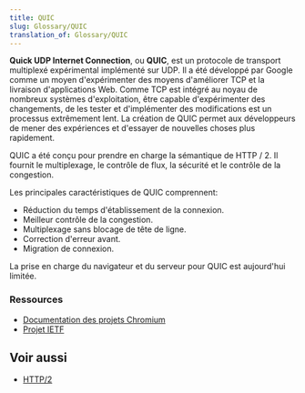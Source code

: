 ```yaml
---
title: QUIC
slug: Glossary/QUIC
translation_of: Glossary/QUIC
---
```


**Quick UDP Internet Connection**, ou **QUIC**, est un protocole de transport multiplexé expérimental implémenté sur UDP. Il a été développé par Google comme un moyen d'expérimenter des moyens d'améliorer TCP et la livraison d'applications Web. Comme TCP est intégré au noyau de nombreux systèmes d'exploitation, être capable d'expérimenter des changements, de les tester et d'implémenter des modifications est un processus extrêmement lent. La création de QUIC permet aux développeurs de mener des expériences et d'essayer de nouvelles choses plus rapidement.

QUIC a été conçu pour prendre en charge la sémantique de HTTP / 2. Il fournit le multiplexage, le contrôle de flux, la sécurité et le contrôle de la congestion.

Les principales caractéristiques de QUIC comprennent:

- Réduction du temps d'établissement de la connexion.
- Meilleur contrôle de la congestion.
- Multiplexage sans blocage de tête de ligne.
- Correction d'erreur avant.
- Migration de connexion.

La prise en charge du navigateur et du serveur pour QUIC est aujourd'hui limitée.

### Ressources

- [Documentation des projets Chromium](https://www.chromium.org/quic)
- [Projet IETF](https://tools.ietf.org/html/draft-tsvwg-quic-protocol-02)

## Voir aussi

- [HTTP/2](/fr/docs/Glossaire/HTTP_2)
